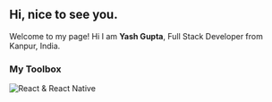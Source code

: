 ## Hi, nice to see you.

Welcome to my page!
Hi I am **Yash Gupta**, Full Stack Developer from Kanpur, India. 

### My Toolbox

![React & React Native](https://yashgupta.dev/static/e1d7aba13114edc15d18914fec189ba3/e1953/react-logo.png)
